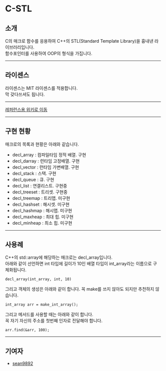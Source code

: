 # C-STL  
  
## 소개
C의 매크로 함수를 응용하여 C++의 STL(Standard Template Library)을 흉내낸 라이브러리입니다.  
함수포인터를 사용하여 OOP의 형식을 가집니다.  
  
***  
  
## 라이센스
  
라이센스는 MIT 라이센스를 적용합니다.  
막 갖다쓰셔도 됩니다.  
  
***  
  
[레퍼런스용 위키로 이동](https://github.com/myyrakle/C-STL/wiki)  
  
***  
  
## 구현 현황  
  
매크로의 목록과 현황은 아래와 같습니다.  
- decl_array : 컴파일타임 정적 배열. 구현  
- decl_darray : 런타임 고정배열. 구현   
- decl_vector : 런타임 가변배열. 구현  
- decl_stack : 스택. 구현  
- decl_queue : 큐. 구현  
- decl_list : 연결리스트. 구현중  
- decl_treeset : 트리셋. 구현중  
- decl_treemap : 트리맵. 미구현  
- decl_hashset : 해시셋. 미구현  
- decl_hashmap : 해시맵. 미구현  
- decl_maxheap : 최대 힙. 미구현  
- decl_minheap : 최소 힙. 미구현  
  
***  

## 사용례
  
C++의 std::array에 해당하는 매크로는 decl_array입니다.  
아래와 같이 선언하면 int 타입에 길이가 10인 배열 타입이 int_array라는 이름으로 구체화됩니다.  
```
decl_array(int_array, int, 10)
```
  
그리고 객체의 생성은 아래와 같이 합니다. 꼭 make를 쓰지 않아도 되지만 추천하지 않습니다.  
```
int_array arr = make_int_array();
```
  
그리고 메서드를 사용할 때는 아래와 같이 합니다.  
꼭 자기 자신의 주소를 첫번째 인자로 전달해야 합니다.
```
arr.find(&arr, 100);
```
  

***  
  
## 기여자  
- [sean9892](https://github.com/sean9892)
